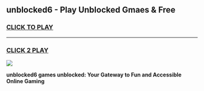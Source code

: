 
## unblocked6 - Play Unblocked Gmaes & Free
<h3>
<a href="https://news.freeplayer.one?title=unblocked6&ref=16F">CLICK TO PLAY</a></h3>
<hr>

<h3>
<a href="https://news.freeplayer.one?title=unblocked6&ref=16F">CLICK 2 PLAY</a>
  
</h3>

<a href="https://news.freeplayer.one?title=unblocked6&ref=16F/"><img src="https://clearcache.store/games.png"></a>


**unblocked6 games unblocked: Your Gateway to Fun and Accessible Online Gaming**
